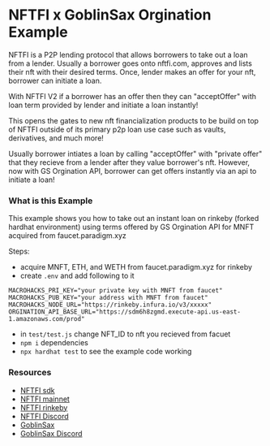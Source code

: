 # NFTFI x GoblinSax Orgination Example


NFTFI is a P2P lending protocol that allows borrowers to take out a loan from a lender. Usually a borrower goes onto nftfi.com, approves and lists their nft with their desired terms. Once, lender makes an offer for your nft, borrower can initiate a loan. 

With NFTFI V2 if a borrower has an offer then they can "acceptOffer" with loan term provided by lender and initiate a loan instantly! 

This opens the gates to new nft financialization products to be build on top of NFTFI outside of its primary p2p loan use case such as vaults, derivatives, and much more!

Usually borrower intiates a loan by calling "acceptOffer" with "private offer" that they recieve from a lender after they value borrower's nft. However, now with GS Orgination API, borrower can get offers instantly via an api to initiate a loan!

### What is this Example

This example shows you  how to take out an instant loan on rinkeby (forked hardhat environment) using terms offered by GS Orgination API for MNFT acquired from faucet.paradigm.xyz 

Steps:
- acquire MNFT, ETH, and WETH from faucet.paradigm.xyz for rinkeby
- create `.env` and add following to it
```shell
MACROHACKS_PRI_KEY="your private key with MNFT from faucet"
MACROHACKS_PUB_KEY="your address with MNFT from faucet"
MACROHACKS_NODE_URL="https://rinkeby.infura.io/v3/xxxxx"
ORGINATION_API_BASE_URL="https://sdm6h8zgmd.execute-api.us-east-1.amazonaws.com/prod"
```
- in `test/test.js` change NFT_ID to nft you recieved from facuet
- `npm i` dependencies 
- `npx hardhat test` to see the example code working 

### Resources 
- [NFTFI sdk](https://github.com/NFTfi-Genesis)
- [NFTFI mainnet](https://app.nftfi.com/)
- [NFTFI rinkeby](https://beta.nftfi.com/)
- [NFTFI Discord](https://discord.gg/nftfi)
- [GoblinSax](https://goblinsax.xyz/)
- [GoblinSax Discord](https://discord.gg/GS6rvrvb9B)

